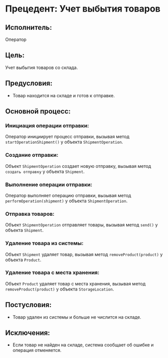 # Прецедент: Учет выбытия товаров

## Исполнитель:

Оператор

## Цель:

Учет выбытия товаров со склада.

## Предусловия:

- Товар находится на складе и готов к отправке.

## Основной процесс:

### Инициация операции отправки:

Оператор инициирует процесс отправки, вызывая метод `startOperationShipment()` у объекта `ShipmentOperation`.

### Создание отправки:

Объект `ShipmentOperation` создает новую отправку, вызывая метод `создать отправку` у объекта `Shipment`.

### Выполнение операции отправки:

Оператор выполняет операцию отправки, вызывая метод `performOperation(shipment)` у объекта `ShipmentOperation`.

### Отправка товаров:

Объект `ShipmentOperation` отправляет товары, вызывая метод `send()` у объекта `Shipment`.

### Удаление товара из системы:

Объект `Shipment` удаляет товар, вызывая метод `removeProduct(product)` у объекта `Product`.

### Удаление товара с места хранения:

Объект `Product` удаляет товар с места хранения, вызывая метод `removeProduct(product)` у объекта `StorageLocation`.

## Постусловия:

- Товар удален из системы и больше не числится на складе.

## Исключения:

- Если товар не найден на складе, система сообщает об ошибке и операция отменяется.
